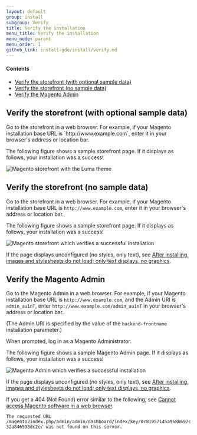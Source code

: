 ```yaml
---
layout: default
group: install
subgroup: Verify
title: Verify the installation
menu_title: Verify the installation
menu_node: parent
menu_order: 1
github_link: install-gde/install/verify.md
---
```


<!-- This topic is referred to from Magento 2 code! Don't change the URL without informing engineering! -->
<!-- Referring file: README.md owned by core -->

 
#### Contents 

*	<a href="#instgde-verify-front-sample">Verify the storefront (with optional sample data)</a>
*	<a href="#instgde-verify-front">Verify the storefront (no sample data)</a>
*	<a href="#instgde-verify-admin">Verify the Magento Admin</a>

<h2 id="instgde-verify-front-sample">Verify the storefront (with optional sample data)</h2>
Go to the storefront in a web browser. For example, if your Magento installation base URL is `http://www.example.com`, enter it in your browser's address or location bar.

The following figure shows a sample storefront page. If it displays as follows, your installation was a success!

<p><img src="{{ site.baseurl }}common/images/install-success_store-luma.png" alt="Magento storefront with the Luma theme"></p>


<h2 id="instgde-verify-front">Verify the storefront (no sample data)</h2>

Go to the storefront in a web browser. For example, if your Magento installation base URL is `http://www.example.com`, enter it in your browser's address or location bar.

The following figure shows a sample storefront page. If it displays as follows, your installation was a success!

<p><img src="{{ site.baseurl }}common/images/install-success_store.png" alt="Magento storefront which verifies a successful installation"></p>

If the page displays unconfigured (no styles, only text), see <a href="{{ site.gdeurl }}install-gde/trouble/tshoot_no-styles.html">After installing, images and stylesheets do not load; only text displays, no graphics</a>.

<h2 id="instgde-verify-admin">Verify the Magento Admin</h2>

Go to the Magento Admin in a web browser. For example, if your Magento installation base URL is `http://www.example.com`, and the Admin URI is `admin_au1nT`, enter `http://www.example.com/admin_au1nT` in your browser's address or location bar.

(The Admin URI is specified by the value of the `backend-frontname` installation parameter.)

When prompted, log in as a Magento Administrator.

The following figure shows a sample Magento Admin page. If it displays as follows, your installation was a success!

<p><img src="{{ site.baseurl }}common/images/install_success_admin.png" alt="Magento Admin which verifies a successful installation"></p>

If the page displays unconfigured (no styles, only text), see <a href="{{ site.gdeurl }}install-gde/trouble/tshoot_no-styles.html">After installing, images and stylesheets do not load; only text displays, no graphics</a>.

If you get a 404 (Not Found) error similar to the following, see <a href="{{ site.gdeurl }}install-gde/trouble/tshoot_access-browser.html">Cannot access Magento software in a web browser</a>.

`The requested URL /magento2index.php/admin/admin/dashboard/index/key/0c81957145a968b697c32a846598dc2e/ was not found on this server.`